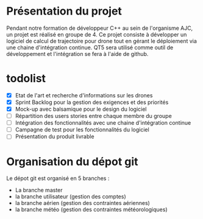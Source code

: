 # Présentation du projet

Pendant notre formation de développeur C++ au sein de l'organisme AJC, un projet est réalisé en groupe de 4. Ce projet consiste à développer un logiciel de calcul de trajectoire pour drone tout en gérant le déploiement via une chaine d'intégration continue.
QT5 sera utilisé comme outil de développement et l'intégration se fera à l'aide de github.

# todolist

-[x] Etat de l'art et recherche d'informations sur les drones
-[x] Sprint Backlog pour la gestion des exigences et des priorités
-[x] Mock-up avec balsamique pour le design du logiciel
-[ ] Répartition des users stories entre chaque membre du groupe
-[ ] Intégration des fonctionnalités avec une chaine d'intégration continue
-[ ] Campagne de test pour les fonctionnalités du logiciel
-[ ] Présentation du produit livrable

# Organisation du dépot git

Le dépot git est organisé en 5 branches :
- La branche master
- la branche utilisateur (gestion des comptes)
- la branche aérien (gestion des contraintes aériennes)
- la branche météo (gestion des contraintes météorologiques)